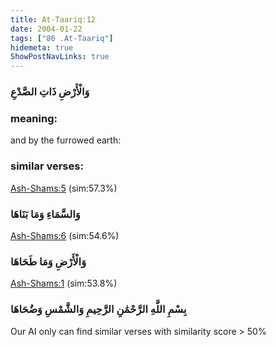 ```yaml
---
title: At-Taariq:12
date: 2004-01-22
tags: ["86 .At-Taariq"]
hidemeta: true 
ShowPostNavLinks: true 
---
```

### وَالْأَرْضِ ذَاتِ الصَّدْعِ
### meaning: 
and by the furrowed earth:
### similar verses: 

[Ash-Shams:5](/91/5) (sim:57.3%)

### وَالسَّمَاءِ وَمَا بَنَاهَا

[Ash-Shams:6](/91/6) (sim:54.6%)

### وَالْأَرْضِ وَمَا طَحَاهَا

[Ash-Shams:1](/91/1) (sim:53.8%)

### بِسْمِ اللَّهِ الرَّحْمَٰنِ الرَّحِيمِ وَالشَّمْسِ وَضُحَاهَا

Our AI only can find similar verses with similarity score > 50% 

